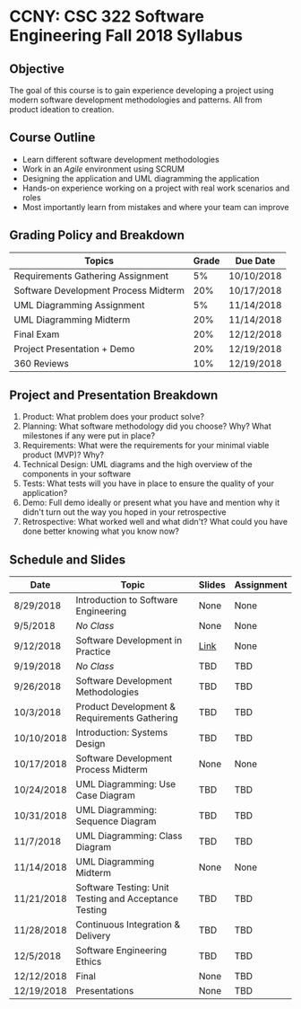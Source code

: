 # CCNY: CSC 322 Software Engineering Fall 2018 Syllabus

## Objective

The goal of this course is to gain experience developing a project using modern software development methodologies and patterns. All from product ideation to creation.

## Course Outline

- Learn different software development methodologies
- Work in an *Agile* environment using SCRUM
- Designing the application and UML diagramming the application
- Hands-on experience working on a project with real work scenarios and roles
- Most importantly learn from mistakes and where your team can improve

## Grading Policy and Breakdown

| Topics | Grade | Due Date |
| --- | --- | --- |
| Requirements Gathering Assignment | 5% | 10/10/2018 |
| Software Development Process Midterm | 20% | 10/17/2018 |
| UML Diagramming Assignment | 5% | 11/14/2018 |
| UML Diagramming Midterm | 20% | 11/14/2018 |
| Final Exam | 20% | 12/12/2018 |
| Project Presentation + Demo | 20% | 12/19/2018 |
| 360 Reviews | 10% | 12/19/2018 |

## Project and Presentation Breakdown

1. Product: What problem does your product solve?
2. Planning: What software methodology did you choose? Why? What milestones if any were put in place?
3. Requirements: What were the requirements for your minimal viable product (MVP)? Why?
4. Technical Design: UML diagrams and the high overview of the components in your software
5. Tests: What tests will you have in place to ensure the quality of your application?
6. Demo: Full demo ideally or present what you have and mention why it didn't turn out the way you hoped in your retrospective
7. Retrospective: What worked well and what didn't? What could you have done better knowing what you know now?

## Schedule and Slides

| Date | Topic | Slides | Assignment |
| --- | --- | --- | --- |
| 8/29/2018 | Introduction to Software Engineering | None | None |
| 9/5/2018 | *No Class* | None | None |
| 9/12/2018 | Software Development in Practice | [Link](https://github.com/wchan2/presentations/blob/master/courses/ccny_csc322_fall_2018/slides/software_dev_in_practice.pdf) | None |
| 9/19/2018 | *No Class* | TBD | TBD |
| 9/26/2018 | Software Development Methodologies | TBD | TBD |
| 10/3/2018 | Product Development & Requirements Gathering | TBD | TBD |
| 10/10/2018 | Introduction: Systems Design | TBD | TBD |
| 10/17/2018 | Software Development Process Midterm | None | None |
| 10/24/2018 | UML Diagramming: Use Case Diagram | TBD | TBD |
| 10/31/2018 | UML Diagramming: Sequence Diagram | TBD | TBD |
| 11/7/2018 | UML Diagramming: Class Diagram | TBD | TBD |
| 11/14/2018 | UML Diagramming Midterm | None | None |
| 11/21/2018 | Software Testing: Unit Testing and Acceptance Testing | TBD | TBD |
| 11/28/2018 | Continuous Integration & Delivery | TBD | TBD |
| 12/5/2018 | Software Engineering Ethics | TBD | TBD |
| 12/12/2018 | Final | None | TBD |
| 12/19/2018 | Presentations | None | TBD |

